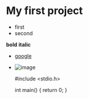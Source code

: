 # My first project

- first
- second

**bold**
__italic__

- [google](http://www.google.com)
- ![image](https://i.down.vn/data/image/2016/05/25/fifa-online-4.jpg)

    #include <stdio.h>
    
    int main() {
        return 0;
    }
